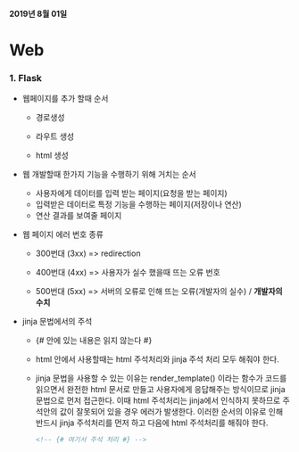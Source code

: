 #### 2019년 8월 01일

# Web

### 1. Flask



- 웹페이지를 추가 할때 순서
  - 경로생성

  - 라우트 생성
  - html 생성



- 웹 개발할때 한가지 기능을 수행하기 위해 거치는 순서
  - 사용자에게 데이터를 입력 받는 페이지(요청을 받는 페이지)
  - 입력받은 데이터로 특정 기능을 수행하는 페이지(저장이나 연산)
  - 연산 결과를 보여줄 페이지



- 웹 페이지 에러 번호 종류

  - 300번대 (3xx) => redirection

  - 400번대 (4xx) => 사용자가 실수 했을때 뜨는 오류 번호
  - 500번대 (5xx) => 서버의 오류로 인해 뜨는 오류(개발자의 실수) / __개발자의 수치__



- jinja 문법에서의 주석

  - {# 안에 있는 내용은 읽지 않는다 #}

  - html 안에서 사용할때는 html 주석처리와 jinja 주석 처리 모두 해줘야 한다.

  - jinja 문법을 사용할 수 있는 이유는 render_template() 이라는 함수가 코드를 읽으면서 완전한 html 문서로 만들고 사용자에게 응답해주는 방식이므로 jinja 문법으로 먼저 접근한다. 이때 html 주석처리는 jinja에서 인식하지 못하므로 주석안의 값이 잘못되어 있을 경우 에러가 발생한다. 이러한 순서의 이유로 인해 반드시 jinja 주석처리를 먼저 하고 다음에 html 주석처리를 해줘야 한다.

    ```html
    <!-- {# 여기서 주석 처리 #} -->
    ```

    